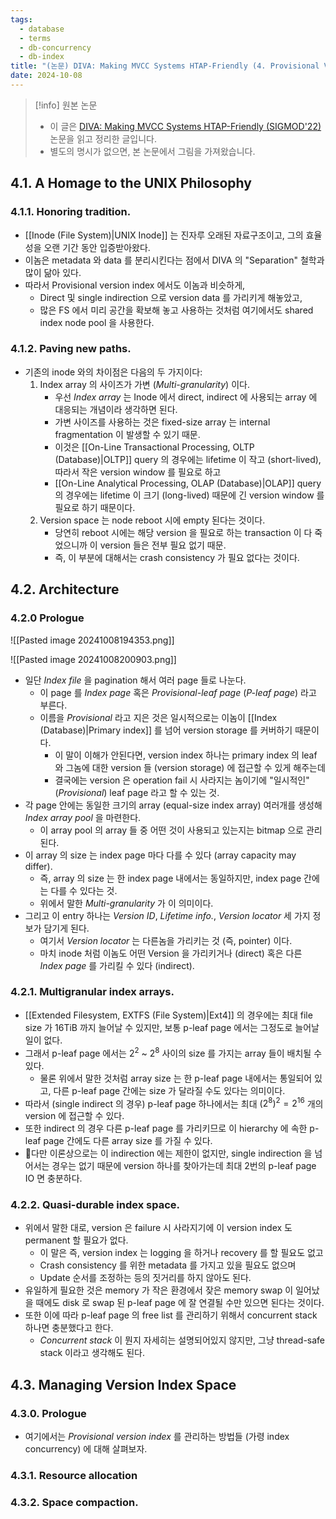 ```yaml
---
tags:
  - database
  - terms
  - db-concurrency
  - db-index
title: "(논문) DIVA: Making MVCC Systems HTAP-Friendly (4. Provisional Version Indexing)"
date: 2024-10-08
---
```

> [!info] 원본 논문
> - 이 글은 [DIVA: Making MVCC Systems HTAP-Friendly (SIGMOD'22)](https://dl.acm.org/doi/10.1145/3514221.3526135) 논문을 읽고 정리한 글입니다.
> - 별도의 명시가 없으면, 본 논문에서 그림을 가져왔습니다.

## 4.1. A Homage to the UNIX Philosophy

### 4.1.1. Honoring tradition.

- [[Inode (File System)|UNIX Inode]] 는 진자루 오래된 자료구조이고, 그의 효율성을 오랜 기간 동안 입증받아왔다.
- 이놈은 metadata 와 data 를 분리시킨다는 점에서 DIVA 의 "Separation" 철학과 많이 닮아 있다.
- 따라서 Provisional version index 에서도 이놈과 비슷하게,
	- Direct 및 single indirection 으로 version data 를 가리키게 해놓았고,
	- 많은 FS 에서 미리 공간을 확보해 놓고 사용하는 것처럼 여기에서도 shared index node pool 을 사용한다.

### 4.1.2. Paving new paths.

- 기존의 inode 와의 차이점은 다음의 두 가지이다:
	1. Index array 의 사이즈가 가변 (*Multi-granularity*) 이다.
		- 우선 *Index array* 는 Inode 에서 direct, indirect 에 사용되는 array 에 대응되는 개념이라 생각하면 된다.
		- 가변 사이즈를 사용하는 것은 fixed-size array 는 internal fragmentation 이 발생할 수 있기 때문.
		- 이것은 [[On-Line Transactional Processing, OLTP (Database)|OLTP]] query 의 경우에는 lifetime 이 작고 (short-lived), 따라서 작은 version window 를 필요로 하고
		- [[On-Line Analytical Processing, OLAP (Database)|OLAP]] query 의 경우에는 lifetime 이 크기 (long-lived) 때문에 긴 version window 를 필요로 하기 때문이다.
	2. Version space 는 node reboot 시에 empty 된다는 것이다.
		- 당연히 reboot 시에는 해당 version 을 필요로 하는 transaction 이 다 죽었으니까 이 version 들은 전부 필요 없기 때문.
		- 즉, 이 부분에 대해서는 crash consistency 가 필요 없다는 것이다.

## 4.2. Architecture

### 4.2.0 Prologue

![[Pasted image 20241008194353.png]]

![[Pasted image 20241008200903.png]]

- 일단 *Index file* 을 pagination 해서 여러 page 들로 나눈다.
	- 이 page 를 *Index page* 혹은 *Provisional-leaf page* (*P-leaf page*) 라고 부른다.
	- 이름을 *Provisional* 라고 지은 것은 일시적으로는 이놈이 [[Index (Database)|Primary index]] 를 넘어 version storage 를 커버하기 때문이다.
		- 이 말이 이해가 안된다면, version index 하나는 primary index 의 leaf 와 그놈에 대한 version 들 (version storage) 에 접근할 수 있게 해주는데
		- 결국에는 version 은 operation fail 시 사라지는 놈이기에 "일시적인" (*Provisional*) leaf page 라고 할 수 있는 것.
- 각 page 안에는 동일한 크기의 array (equal-size index array) 여러개를 생성해 *Index array pool* 을 마련한다.
	- 이 array pool 의 array 들 중 어떤 것이 사용되고 있는지는 bitmap 으로 관리된다.
- 이 array 의 size 는 index page 마다 다를 수 있다 (array capacity may differ).
	- 즉, array 의 size 는 한 index page 내에서는 동일하지만, index page 간에는 다를 수 있다는 것.
	- 위에서 말한 *Multi-granularity* 가 이 의미이다.
- 그리고 이 entry 하나는 *Version ID*, *Lifetime info.*, *Version locator* 세 가지 정보가 담기게 된다.
	- 여기서 *Version locator* 는 다른놈을 가리키는 것 (즉, pointer) 이다.
	- 마치 inode 처럼 이놈도 어떤 Version 을 가리키거나 (direct) 혹은 다른 *Index page* 를 가리킬 수 있다 (indirect).

### 4.2.1. Multigranular index arrays.

- [[Extended Filesystem, EXTFS (File System)|Ext4]] 의 경우에는 최대 file size 가 16TiB 까지 늘어날 수 있지만, 보통 p-leaf page 에서는 그정도로 늘어날 일이 없다.
- 그래서 p-leaf page 에서는 $2^{2}$ ~ $2^{8}$ 사이의 size 를 가지는 array 들이 배치될 수 있다.
	- 물론 위에서 말한 것처럼 array size 는 한 p-leaf page 내에서는 통일되어 있고, 다른 p-leaf page 간에는 size 가 달라질 수도 있다는 의미이다.
- 따라서 (single indirect 의 경우) p-leaf page 하나에서는 최대 $(2^{8})^{2} = 2^{16}$ 개의 version 에 접근할 수 있다.
- 또한 indirect 의 경우 다른 p-leaf page 를 가리키므로 이 hierarchy 에 속한 p-leaf page 간에도 다른 array size 를 가질 수 있다.
- 다만 이론상으로는 이 indirection 에는 제한이 없지만, single indirection 을 넘어서는 경우는 없기 때문에 version 하나를 찾아가는데 최대 2번의 p-leaf page IO 면 충분하다.

### 4.2.2. Quasi-durable index space.

- 위에서 말한 대로, version 은 failure 시 사라지기에 이 version index 도 permanent 할 필요가 없다.
	- 이 말은 즉, version index 는 logging 을 하거나 recovery 를 할 필요도 없고
	- Crash consistency 를 위한 metadata 를 가지고 있을 필요도 없으며
	- Update 순서를 조정하는 등의 짓거리를 하지 않아도 된다.
- 유일하게 필요한 것은 memory 가 작은 환경에서 잦은 memory swap 이 일어났을 때에도 disk 로 swap 된 p-leaf page 에 잘 연결될 수만 있으면 된다는 것이다.
- 또한 이에 따라 p-leaf page 의 free list 를 관리하기 위해서 concurrent stack 하나면 충분했다고 한다.
	- *Concurrent stack* 이 뭔지 자세히는 설명되어있지 않지만, 그냥 thread-safe stack 이라고 생각해도 된다.

## 4.3. Managing Version Index Space

### 4.3.0. Prologue

- 여기에서는 *Provisional version index* 를 관리하는 방법들 (가령 index concurrency) 에 대해 살펴보자.

### 4.3.1. Resource allocation

### 4.3.2. Space compaction.